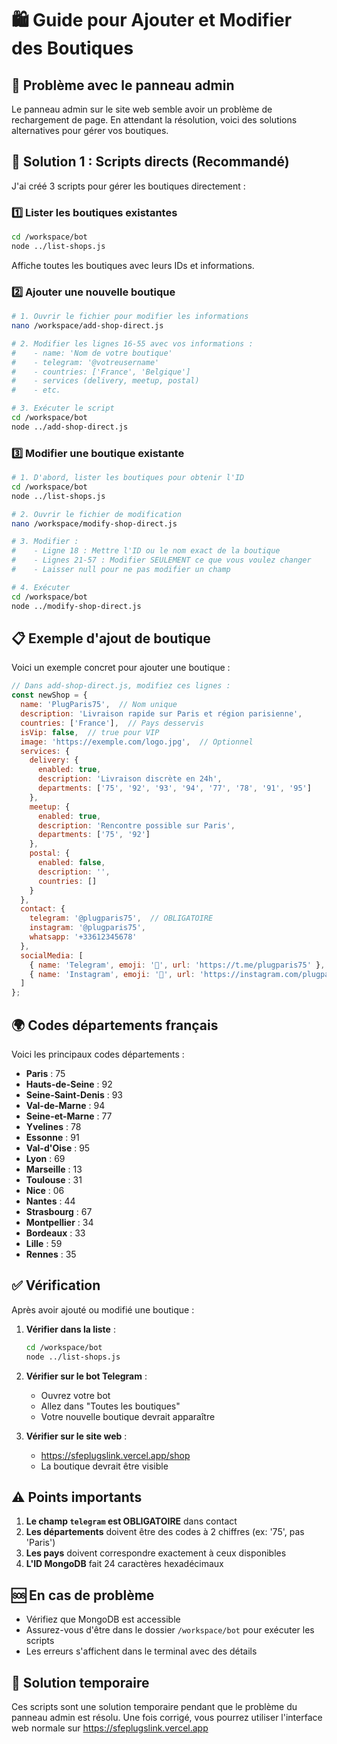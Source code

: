 # 🛍️ Guide pour Ajouter et Modifier des Boutiques

## 🚨 Problème avec le panneau admin

Le panneau admin sur le site web semble avoir un problème de rechargement de page. En attendant la résolution, voici des solutions alternatives pour gérer vos boutiques.

## 📝 Solution 1 : Scripts directs (Recommandé)

J'ai créé 3 scripts pour gérer les boutiques directement :

### 1️⃣ **Lister les boutiques existantes**
```bash
cd /workspace/bot
node ../list-shops.js
```
Affiche toutes les boutiques avec leurs IDs et informations.

### 2️⃣ **Ajouter une nouvelle boutique**
```bash
# 1. Ouvrir le fichier pour modifier les informations
nano /workspace/add-shop-direct.js

# 2. Modifier les lignes 16-55 avec vos informations :
#    - name: 'Nom de votre boutique'
#    - telegram: '@votreusername'
#    - countries: ['France', 'Belgique']
#    - services (delivery, meetup, postal)
#    - etc.

# 3. Exécuter le script
cd /workspace/bot
node ../add-shop-direct.js
```

### 3️⃣ **Modifier une boutique existante**
```bash
# 1. D'abord, lister les boutiques pour obtenir l'ID
cd /workspace/bot
node ../list-shops.js

# 2. Ouvrir le fichier de modification
nano /workspace/modify-shop-direct.js

# 3. Modifier :
#    - Ligne 18 : Mettre l'ID ou le nom exact de la boutique
#    - Lignes 21-57 : Modifier SEULEMENT ce que vous voulez changer
#    - Laisser null pour ne pas modifier un champ

# 4. Exécuter
cd /workspace/bot
node ../modify-shop-direct.js
```

## 📋 Exemple d'ajout de boutique

Voici un exemple concret pour ajouter une boutique :

```javascript
// Dans add-shop-direct.js, modifiez ces lignes :
const newShop = {
  name: 'PlugParis75',  // Nom unique
  description: 'Livraison rapide sur Paris et région parisienne',
  countries: ['France'],  // Pays desservis
  isVip: false,  // true pour VIP
  image: 'https://exemple.com/logo.jpg',  // Optionnel
  services: {
    delivery: {
      enabled: true,
      description: 'Livraison discrète en 24h',
      departments: ['75', '92', '93', '94', '77', '78', '91', '95']
    },
    meetup: {
      enabled: true,
      description: 'Rencontre possible sur Paris',
      departments: ['75', '92']
    },
    postal: {
      enabled: false,
      description: '',
      countries: []
    }
  },
  contact: {
    telegram: '@plugparis75',  // OBLIGATOIRE
    instagram: '@plugparis75',
    whatsapp: '+33612345678'
  },
  socialMedia: [
    { name: 'Telegram', emoji: '💬', url: 'https://t.me/plugparis75' },
    { name: 'Instagram', emoji: '📸', url: 'https://instagram.com/plugparis75' }
  ]
};
```

## 🌍 Codes départements français

Voici les principaux codes départements :
- **Paris** : 75
- **Hauts-de-Seine** : 92
- **Seine-Saint-Denis** : 93
- **Val-de-Marne** : 94
- **Seine-et-Marne** : 77
- **Yvelines** : 78
- **Essonne** : 91
- **Val-d'Oise** : 95
- **Lyon** : 69
- **Marseille** : 13
- **Toulouse** : 31
- **Nice** : 06
- **Nantes** : 44
- **Strasbourg** : 67
- **Montpellier** : 34
- **Bordeaux** : 33
- **Lille** : 59
- **Rennes** : 35

## ✅ Vérification

Après avoir ajouté ou modifié une boutique :

1. **Vérifier dans la liste** :
   ```bash
   cd /workspace/bot
   node ../list-shops.js
   ```

2. **Vérifier sur le bot Telegram** :
   - Ouvrez votre bot
   - Allez dans "Toutes les boutiques"
   - Votre nouvelle boutique devrait apparaître

3. **Vérifier sur le site web** :
   - https://sfeplugslink.vercel.app/shop
   - La boutique devrait être visible

## ⚠️ Points importants

1. **Le champ `telegram` est OBLIGATOIRE** dans contact
2. **Les départements** doivent être des codes à 2 chiffres (ex: '75', pas 'Paris')
3. **Les pays** doivent correspondre exactement à ceux disponibles
4. **L'ID MongoDB** fait 24 caractères hexadécimaux

## 🆘 En cas de problème

- Vérifiez que MongoDB est accessible
- Assurez-vous d'être dans le dossier `/workspace/bot` pour exécuter les scripts
- Les erreurs s'affichent dans le terminal avec des détails

## 🔧 Solution temporaire

Ces scripts sont une solution temporaire pendant que le problème du panneau admin est résolu. Une fois corrigé, vous pourrez utiliser l'interface web normale sur https://sfeplugslink.vercel.app